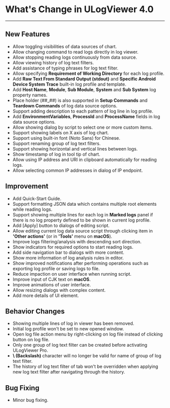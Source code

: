 ﻿# What's Change in ULogViewer 4.0
 ---

## New Features
+ Allow toggling visibilities of data sources of chart.
+ Allow changing command to read logs directly in log viewer.
+ Allow stopping reading logs continuously from data source.
+ Allow viewing history of log text filters.
+ Add assistance of typing phrases for log text filter.
+ Allow specifying **Requirement of Working Directory** for each log profile.
+ Add **Raw Text From Standard Output (stdout)** and **Specific Android Device System Trace** built-in log profile and template.
+ Add **Host Name**, **Module**, **Sub Module**, **System** and **Sub System** log property names.
+ Place holder (##_##) is also supported in **Setup Commands** and **Teardown Commands** of log data source options.
+ Support adding description to each pattern of log line in log profile.
+ Add **EnvironmentVariables**, **ProcessId** and **ProcessName** fields in log data source options.
+ Allow showing dialog by script to select one or more custom items.
+ Support showing labels on X axis of log chart.
+ Support using built-in font (Noto Sans) for Chinese.
+ Support renaming group of log text filters.
+ Support showing horizontal and vertical lines between logs.
+ Show timestamp of log in tool tip of chart.
+ Allow using IP address and URI in clipboard automatically for reading logs.
+ Allow selecting common IP addresses in dialog of IP endpoint.

## Improvement
+ Add Quick-Start Guide.
+ Support formatting JSON data which contains multiple root elements while reading logs.
+ Support showing multiple lines for each log in **Marked logs** panel if there is no log property defined to be shown in current log profile.
+ Add [Apply] button to dialogs of editing script.
+ Allow editing current log data source script through clicking item in **'Other actions'** (or in **'Tools'** menu on **macOS**).
+ Improve logs filtering/analysis with descending sort direction.
+ Show indicators for required options to start reading logs.
+ Add side navigation bar to dialogs with more content.
+ Show more information of log analysis rules in editor.
+ Show improved notifications after performing operations such as exporting log profile or saving logs to file.
+ Reduce impaction on user interface when running script.
+ Improve input of CJK text on **macOS**.
+ Improve animations of user interface.
+ Allow resizing dialogs with complex content.
+ Add more details of UI element.

## Behavior Changes
+ Showing multiple lines of log in viewer has been removed.
+ Initial log profile won't be set to new opened window.
+ Open log file action menu by right-clicking on log file instead of clicking button on log file.
+ Only one group of log text filter can be created before activating ULogViewer Pro.
+ **\\ (Backslash)** character will no longer be valid for name of group of log text filter.
+ The history of log text filter of tab won't be overridden when applying new log text filter after navigating through the history.

## Bug Fixing
+ Minor bug fixing.